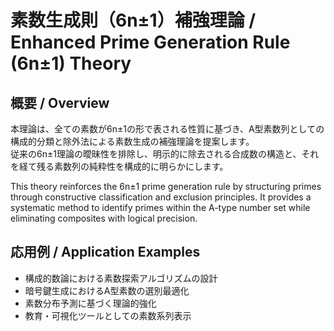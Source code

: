 # 素数生成則（6n±1）補強理論 / Enhanced Prime Generation Rule (6n±1) Theory

## 概要 / Overview
本理論は、全ての素数が6n±1の形で表される性質に基づき、A型素数列としての構成的分類と除外法による素数生成の補強理論を提案します。  
従来の6n±1理論の曖昧性を排除し、明示的に除去される合成数の構造と、それを経て残る素数列の純粋性を構成的に明らかにします。

This theory reinforces the 6n±1 prime generation rule by structuring primes through constructive classification and exclusion principles. It provides a systematic method to identify primes within the A-type number set while eliminating composites with logical precision.

## 応用例 / Application Examples
- 構成的数論における素数探索アルゴリズムの設計
- 暗号鍵生成におけるA型素数の選別最適化
- 素数分布予測に基づく理論的強化
- 教育・可視化ツールとしての素数系列表示
